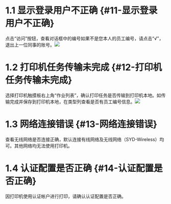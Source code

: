 # 1.1 显示登录用户不正确 {#11-显示登录用户不正确}

点击“访问”按钮，查看对话框中的编号如果不是您本人的员工编号，请点击“√”，退出上一位同事的账号。![](https://ws1.sinaimg.cn/large/006tNc79ly1fj30duiegdj31c20jh42y.jpg)



# 1.2 打印机任务传输未完成 {#12-打印机任务传输未完成}

选择打印机触摸板右上角“作业列表”，确认打印任务是否传输到打印机本地。如传输完成并保存到打印机本地，在类型列查看是否有员工编号信息。![](https://ws3.sinaimg.cn/large/006tNc79ly1fj30f26s15j31c20usaht.jpg)



# 1.3 网络连接错误 {#13-网络连接错误}

查看无线网络是否连接正确，默认连接有线网络及无线网络（SYD-Wireless）均可。其他网络均无法使用打印机。



# 1.4 认证配置是否正确 {#14-认证配置是否正确}

因打印机使用认证帐户进行打印，请确认认证配置是否正确。





